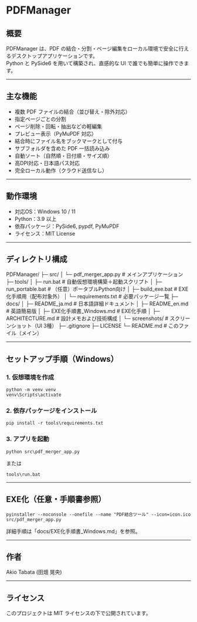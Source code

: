 # PDFManager

## 概要
PDFManager は、PDF の結合・分割・ページ編集をローカル環境で安全に行えるデスクトップアプリケーションです。  
Python と PySide6 を用いて構築され、直感的な UI で誰でも簡単に操作できます。

---

## 主な機能
- 複数 PDF ファイルの結合（並び替え・除外対応）  
- 指定ページごとの分割  
- ページ削除・回転・抽出などの軽編集  
- プレビュー表示（PyMuPDF 対応）  
- 結合時にファイル名をブックマークとして付与  
- サブフォルダを含めた PDF 一括読み込み  
- 自動ソート（自然順・日付順・サイズ順）  
- 高DPI対応・日本語パス対応  
- 完全ローカル動作（クラウド送信なし）  

---

## 動作環境
- 対応OS：Windows 10 / 11  
- Python：3.9 以上  
- 依存パッケージ：PySide6, pypdf, PyMuPDF  
- ライセンス：MIT License  

---

## ディレクトリ構成

PDFManager/
├─ src/
│  └─ pdf_merger_app.py          # メインアプリケーション
├─ tools/
│  ├─ run.bat                    # 自動仮想環境構築＋起動スクリプト
│  ├─ run_portable.bat           # （任意）ポータブルPython向け
│  ├─ build_exe.bat              # EXE化手順用（配布対象外）
│  └─ requirements.txt           # 必要パッケージ一覧
├─ docs/
│  ├─ README_ja.md               # 日本語詳細ドキュメント
│  ├─ README_en.md               # 英語簡易版
│  ├─ EXE化手順書_Windows.md    # EXE化手順
│  ├─ ARCHITECTURE.md            # 設計メモおよび技術構成
│  └─ screenshots/               # スクリーンショット（UI 3種）
├─ .gitignore
├─ LICENSE
└─ README.md                     # このファイル（メイン）

---

## セットアップ手順（Windows）

### 1. 仮想環境を作成
```
python -m venv venv
venv\Scripts\activate
```

### 2. 依存パッケージをインストール
```
pip install -r tools\requirements.txt
```

### 3. アプリを起動
```
python src\pdf_merger_app.py
```
または
```
tools\run.bat
```

---

## EXE化（任意・手順書参照）
```
pyinstaller --noconsole --onefile --name "PDF結合ツール" --icon=icon.ico src/pdf_merger_app.py
```

詳細手順は「docs/EXE化手順書_Windows.md」を参照。

---

## 作者
Akio Tabata (田畑 晃央)

---

## ライセンス
このプロジェクトは MIT ライセンスの下で公開されています。
